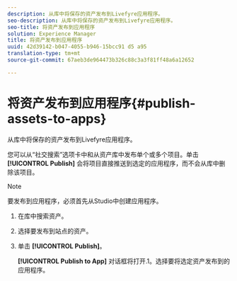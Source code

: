 ```yaml
---
description: 从库中将保存的资产发布到Livefyre应用程序。
seo-description: 从库中将保存的资产发布到Livefyre应用程序。
seo-title: 将资产发布到应用程序
solution: Experience Manager
title: 将资产发布到应用程序
uuid: 42d39142-b047-4055-b946-15bcc91 d5 a95
translation-type: tm+mt
source-git-commit: 67aeb3de964473b326c88c3a3f81ff48a6a12652

---
```



# 将资产发布到应用程序{#publish-assets-to-apps}

从库中将保存的资产发布到Livefyre应用程序。

您可以从“社交搜索”选项卡中和从资产库中发布单个或多个项目。单击 **[!UICONTROL Publish]** 会将项目直接推送到选定的应用程序，而不会从库中删除该项目。

>[!NOTE]
>
>要发布到应用程序，必须首先从Studio中创建应用程序。

1. 在库中搜索资产。
1. 选择要发布到站点的资产。
1. 单击 **[!UICONTROL Publish]**。

   **[!UICONTROL Publish to App]** 对话框将打开.1。选择要将选定资产发布到的应用程序。
